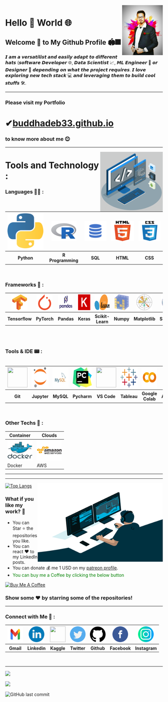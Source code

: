 <img align='right' src="https://github.com/aaroha33/aaroha33/blob/master/logos/my_image.jpeg" width="130" />

# Hello 👋 World 🌐

## Welcome 🤝 to My Github Profile 🏟🎆

𝙄 𝙖𝙢 𝙖 𝙫𝙚𝙧𝙨𝙖𝙩𝙞𝙡𝙞𝙨𝙩 𝙖𝙣𝙙 𝙚𝙖𝙨𝙞𝙡𝙮 𝙖𝙙𝙖𝙥𝙩 𝙩𝙤 𝙙𝙞𝙛𝙛𝙚𝙧𝙚𝙣𝙩 𝙝𝙖𝙩𝙨 (𝙨𝙤𝙛𝙩𝙬𝙖𝙧𝙚 𝘿𝙚𝙫𝙚𝙡𝙤𝙥𝙚𝙧 🌐, 𝘿𝙖𝙩𝙖 𝙎𝙘𝙞𝙚𝙣𝙩𝙞𝙨𝙩 📈, 𝙈𝙇 𝙀𝙣𝙜𝙞𝙣𝙚𝙚𝙧 🤖 𝙤𝙧 𝘿𝙚𝙨𝙞𝙜𝙣𝙚𝙧 🎨 𝙙𝙚𝙥𝙚𝙣𝙙𝙞𝙣𝙜 𝙤𝙣 𝙬𝙝𝙖𝙩 𝙩𝙝𝙚 𝙥𝙧𝙤𝙟𝙚𝙘𝙩 𝙧𝙚𝙦𝙪𝙞𝙧𝙚𝙨. 𝙄 𝙡𝙤𝙫𝙚 𝙚𝙭𝙥𝙡𝙤𝙧𝙞𝙣𝙜 𝙣𝙚𝙬 𝙩𝙚𝙘𝙝 𝙨𝙩𝙖𝙘𝙠 💻 𝙖𝙣𝙙 𝙡𝙚𝙫𝙚𝙧𝙖𝙜𝙞𝙣𝙜 𝙩𝙝𝙚𝙢 𝙩𝙤 𝙗𝙪𝙞𝙡𝙙 𝙘𝙤𝙤𝙡 𝙨𝙩𝙪𝙛𝙛𝙨 🛠️.

-------------------
### Please visit my Portfolio 

# ✔[buddhadeb33.github.io](https://buddhadeb33.github.io)

### to know more about me 😊
-------------------
<img align='right' src="https://github.com/buddhadeb33/buddhadeb33/blob/1621a88aa9c7cc370cca130d09894ad6b9286884/logos/techstack.gif" width="200" />

<!---
### Connect me Here <br>
<a href="https://www.linkedin.com/in/buddhadeb33/"><img src="https://github.com/aaroha33/aaroha33/blob/master/logos/linkedin.png" width="30" /></a>&nbsp;&nbsp;
<a href="https://github.com/aaroha33/"><img src="https://github.com/aaroha33/aaroha33/blob/master/logos/github-logo.png" width="30" /></a>&nbsp;&nbsp;
<a href="https://www.facebook.com/lbuddhadeb33/"><img src="https://github.com/aaroha33/aaroha33/blob/master/logos/facebook.png" width="30" /></a>&nbsp;&nbsp;
<a href="mailto:buddhadeb33@gmail.com"><img src="https://github.com/aaroha33/aaroha33/blob/master/logos/google-plus.png" width="30" /></a>&nbsp;&nbsp;
<a href="https://twitter.com/buddhadeb33"><img src="https://github.com/aaroha33/aaroha33/blob/master/logos/twitter.png" width="30" /></a>&nbsp;&nbsp;
<a href="https://www.kaggle.com/aaroha33"><img src="https://github.com/aaroha33/aaroha33/blob/master/logos/kaggle.png" width="30" /></a>&nbsp;&nbsp;
<a href="https://api.whatsapp.com/send?phone=7501385296&text=Hey%20!%20Hope%20you%20are%20having%20a%20good%20time%20!"><img src="https://github.com/aaroha33/aaroha33/blob/master/logos/whatsapp.jpg" width="30" /></a>&nbsp;&nbsp;
<a href="https://www.instagram.com/aaroha33"><img src="https://github.com/aaroha33/aaroha33/blob/master/logos/instagram.png" width="30" /></a>


  
#### Languages and Tools I know  

<code><img height="30" src="https://raw.githubusercontent.com/github/explore/80688e429a7d4ef2fca1e82350fe8e3517d3494d/topics/python/python.png"></code>
<code><img height="30" src="https://raw.githubusercontent.com/github/explore/80688e429a7d4ef2fca1e82350fe8e3517d3494d/topics/r/r.png"></code>
<code><img height="30" src="https://raw.githubusercontent.com/github/explore/80688e429a7d4ef2fca1e82350fe8e3517d3494d/topics/sql/sql.png"></code>
<code><img height="30" src="https://raw.githubusercontent.com/github/explore/80688e429a7d4ef2fca1e82350fe8e3517d3494d/topics/git/git.png"></code>
<code><img height="30" src="https://raw.githubusercontent.com/github/explore/80688e429a7d4ef2fca1e82350fe8e3517d3494d/topics/html/html.png"></code>
<code><img height="30" src="https://raw.githubusercontent.com/github/explore/80688e429a7d4ef2fca1e82350fe8e3517d3494d/topics/css/css.png"></code>
<code><img height="30" src="https://raw.githubusercontent.com/github/explore/80688e429a7d4ef2fca1e82350fe8e3517d3494d/topics/mysql/mysql.png"></code>
<code><img height="30" src="https://avatars0.githubusercontent.com/u/828667?s=200&v=4"></code>
<code><img height="30" src="https://avatars1.githubusercontent.com/u/17151892?s=400&u=891b7c4c2050a569d7825a5ab02c197d8db6c442&v=4"></code>
<code><img height="30" src="https://raw.githubusercontent.com/devicons/devicon/master/icons/docker/docker-original-wordmark.svg"></code>
<code><img height="30" src="https://raw.githubusercontent.com/devicons/devicon/master/icons/linux/linux-original.svg"></code>
<code><img height="30" src="https://raw.githubusercontent.com/devicons/devicon/master/icons/amazonwebservices/amazonwebservices-original-wordmark.svg"></code>
  
--->
# Tools and Technology :

### Languages 👨‍💻️ :
<table>
  <tr>
    <th><a href="https://www.python.org/"><img src="https://github.com/buddhadeb33/buddhadeb33/blob/master/logos/python-icon.svg"></a></th>
    <th><a href="https://dart.dev/" ><img src="https://raw.githubusercontent.com/github/explore/80688e429a7d4ef2fca1e82350fe8e3517d3494d/topics/r/r.png" height="64" width="80"></a></th>
     <th><a href="https://sql.com/"><img src="https://raw.githubusercontent.com/github/explore/80688e429a7d4ef2fca1e82350fe8e3517d3494d/topics/sql/sql.png" height="64" width="80"></a></th>
    <th><a href="https://docs.julialang.org/en/v1/"><img src="https://raw.githubusercontent.com/github/explore/80688e429a7d4ef2fca1e82350fe8e3517d3494d/topics/html/html.png" height="64" width="80"></a></th>
    <th><a href="https://docs.julialang.org/en/v1/"><img src="https://raw.githubusercontent.com/github/explore/80688e429a7d4ef2fca1e82350fe8e3517d3494d/topics/css/css.png" height="64" width="80"></a></th>
  </tr>
  <tr>
    <th>Python</th>
    <th>R Programming</th> 
    <th>SQL</th>
    <th>HTML</th> 
    <th>CSS</th> 
  </tr>
</table><br>

### Frameworks 🤖 :
<table>
  <tr>
    <th><a href="https://www.tensorflow.org/" target="_blank"><img src="https://github.com/buddhadeb33/buddhadeb33/blob/master/logos/tensorflow-icon.svg" height="50" width="50"></a></th>
    <th><a href="https://pytorch.org/tutorials/" target="_blank"><img src="https://github.com/buddhadeb33/buddhadeb33/blob/master/logos/pytorch-icon.svg" height="50" width="50"></a></th> 
    <th><a href="https://pandas.pydata.org/" target="_blank"><img src="https://github.com/buddhadeb33/buddhadeb33/blob/master/logos/pandas2.png" height="50" width="50"></a></th>
    <th><a href="https://keras.io/" target="_blank"><img src="https://github.com/buddhadeb33/buddhadeb33/blob/master/logos/keras.svg" height="50" width="50"></a></th>
    <th><a href="https://scikit-learn.org/" target="_blank"><img src="https://github.com/buddhadeb33/buddhadeb33/blob/master/logos/scikit-learn2.svg" height="50" width="50"></a></th>
    <th><a href="https://numpy.org/" target="_blank"><img src="https://github.com/buddhadeb33/buddhadeb33/blob/master/logos/numpy-icon.svg" height="50" width="50"></a></th>
    <th><a href="https://matplotlib.org/" target="_blank"><img src="https://github.com/buddhadeb33/buddhadeb33/blob/master/logos/Matplotlib_icon.svg" height="50" width="50"></a></th>
     <th><a href="https://seaborn.pydata.org/" target="_blank"><img src="https://github.com/buddhadeb33/buddhadeb33/blob/master/logos/seaborn2.svg" height="50" width="50"></a></th>
<th><a href="https://docs.opencv.org/master/"><img src="https://opencv.org/wp-content/uploads/2020/07/OpenCV_logo_no_text_.png" height="50" width="50"></a></th>
<th><a href="https://flask.palletsprojects.com/en/2.0.x/" target="_blank"><img src="https://github.com/buddhadeb33/buddhadeb33/blob/master/logos/flask.png" height="50" width="50"></a></th>
<th><a href="https://www.scipy.org/docs.html" target="_blank"><img src="https://github.com/buddhadeb33/buddhadeb33/blob/master/logos/scipy.png" height="50" width="50"></a></th>
  </tr>
  <tr>
    <th>Tensorflow</th>
    <th>PyTorch</th>
    <th>Pandas</th>
    <th>Keras</th>
    <th>Scikit-Learn</th>
    <th>Numpy</th>
    <th>Matplotlib</th>
    <th>Seaborn</th>
    <th>OpenCV</th>
    <th>Flask</th>
    <th>Scipy</th>
  </tr>
  </table><br>
  <table>
<br>

### Tools & IDE 📟 :
<table>
  <tr>
    <th><a href="https://git-scm.com/doc" target="_blank"><img src="https://git-scm.com/images/logos/downloads/Git-Icon-1788C.png" height="64" width="64"></a></th>
    <th><a href="https://jupyter.org/" target="_blank"><img src="https://github.com/buddhadeb33/buddhadeb33/blob/master/logos/jupyter-icon.svg" height="64" width="64"></a></th>
    <th><a href="https://jupyter.org/" target="_blank"><img src="https://raw.githubusercontent.com/github/explore/80688e429a7d4ef2fca1e82350fe8e3517d3494d/topics/mysql/mysql.png" height="64" width="64"></a></th>
    <th><a href="https://www.jetbrains.com/pycharm/" target="_blank"><img src="https://github.com/buddhadeb33/buddhadeb33/blob/master/logos/pycharm.svg" height="64" width="64"></a></th> 
    <th><a href="https://code.visualstudio.com/download" target="_blank"><img src="https://user-images.githubusercontent.com/674621/71187801-14e60a80-2280-11ea-94c9-e56576f76baf.png" height="64" width="64"></a></th>
    <th><a href="https://www.tableau.com/" target="_blank"><img src="https://github.com/buddhadeb33/buddhadeb33/blob/master/logos/tableau.svg" height="64" width="64"></a></th>
    <th><a href="https://colab.research.google.com/" target="_blank"><img src="https://github.com/buddhadeb33/buddhadeb33/blob/master/logos/google-colab.png" height="64" width="64"></a></th>
    <th><a href="https://www.anaconda.com/" target="_blank"><img src="https://github.com/buddhadeb33/buddhadeb33/blob/master/logos/anaconda.png" height="64" width="64"></a></th>
  
  </tr>
  
  <tr>
    <th>Git</th>
    <th>Jupyter</th>
    <th>MySQL</th>
    <th>Pycharm</th>
    <th>VS Code</th>
    <th>Tableau</th>
    <th>Google Colab</th>
    <th>Anaconda</th>
  </tr>
</table>
<br>
  

### Other Techs 🌟 :
  
|            Container          |      Clouds                 | 
|-------------------------------|-----------------------------|
|<a href="https://www.python.org/"><img src="https://raw.githubusercontent.com/devicons/devicon/master/icons/docker/docker-original-wordmark.svg" height="64" width="80"></a>           |<a href="https://www.python.org/"><img src="https://raw.githubusercontent.com/devicons/devicon/master/icons/amazonwebservices/amazonwebservices-original-wordmark.svg" height="64" width="80"></a>|
|            Docker            |              AWS            |
  
  
  
--------------------------
--------------------------
  
<img align="right" alt="GIF" src="https://github.com/buddhadeb33/buddhadeb33/blob/22c4c6921a6f08db69f2171adc6d4bb42bb130b8/logos/code.gif?raw=true" width="400" height="250" />

[![Top Langs](https://github-readme-stats.vercel.app/api/top-langs/?username=buddhadeb33&layout=compact&title_color=eac8af&icon_color=9f5f80&text_color=feffde&bg_color=132743)](https://github.com/buddhadeb33/github-readme-stats)


 
<h3>What if you like my work? 🤩</h3>
<ul>
  
  <li>You can Star ⭐ the repositories you like.</li>
  <li>You can react ❤️ to my LinkedIn posts.</li>
  <li>You can donate 💰 me 1 USD on my <a href="https://www.patreon.com/">patreon profile</a>.</li>
  <li> <span style="color: green"> You can buy me a Coffee by clicking the below button </span></li>
</ul>
<!---
## What if you like my work? 🤩 ✍️ :
- If You Like Any of My Repo. Give It ⭐. It Will Motivate Me. <br>
- Please Raise ✋ Issues If Any Have. <br>
- Follow ✅ Me So That You Will Get Informed About My Projects. <br>
- Thank You Very Much ❤️ For Visiting My Profile.
- You can buy me a Coffee by clicking the below button
  --->

<a href="https://www.buymeacoffee.com/TLmhCV5" target="_blank"><img src="https://cdn.buymeacoffee.com/buttons/default-blue.png" alt="Buy Me A Coffee"          style="height: 40px !important;width: 150px !important;" ></a>


### Show some ❤️ by starring some of the repositories!
  
--------------------------------------------------
### Connect with Me 📩 :
<table>
  <tr>
    <th><a href=""mailto:buddhadeb33@gmail.com"><img src="https://github.com/buddhadeb33/buddhadeb33/blob/master/logos/Gmail.svg"  height="50" width="50"></a></th>
    <th><a href="https://www.linkedin.com/in/buddhadeb33/"><img src="https://github.com/aaroha33/aaroha33/blob/master/logos/linkedin.png" height="50" width="50"></a></th>
    <th><a href="https://www.kaggle.com/aaroha33"><img src="https://github.com/aaroha33/aaroha33/blob/master/logos/kaggle.png" height="50" width="50"></a></th>
    <th><a "https://twitter.com/buddhadeb33"><img src="https://github.com/aaroha33/aaroha33/blob/master/logos/twitter.png" height="50" width="50"></a></th>
    <th><a href="https://github.com/aaroha33/"><img src="https://github.com/aaroha33/aaroha33/blob/master/logos/github-logo.png" height="50" width="50"></a></th>
    <th><a href="https://www.facebook.com/buddhadeb33/"><img src="https://github.com/aaroha33/aaroha33/blob/master/logos/facebook.png"  height="50" width="50"></a></th>
    <th><a href="https://www.instagram.com/aaroha33"><img src="https://github.com/aaroha33/aaroha33/blob/master/logos/instagram.png"  height="50" width="50"></a></th>
  </tr>
  <tr>
    <th>Gmail</th>
    <th>Linkedin</th>
    <th>Kaggle</th> 
    <th>Twitter</th>
    <th>Github</th>
    <th>Facebook</th>
    <th>Instagram</th>
  </tr>
</table><br>
  
  ---------------------------------------------------

![](https://visitor-badge.glitch.me/badge?page_id=buddhadeb33)
 
 <p align="left"> 
  <img src="https://profile-counter.glitch.me/buddhadeb33/count.svg" />
</p>
  
![GitHub last commit](https://img.shields.io/github/last-commit/buddhadeb33/buddhadeb33)



